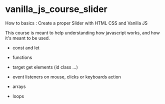 # vanilla_js_course_slider
How to basics : Create a proper Slider with HTML CSS and Vanilla JS

This course is meant to help understanding how javascript works, and how it's meant to be used.

- const and let

- functions

- target get elements (id class ...)

- event listeners on mouse, clicks or keyboards action

- arrays

- loops
